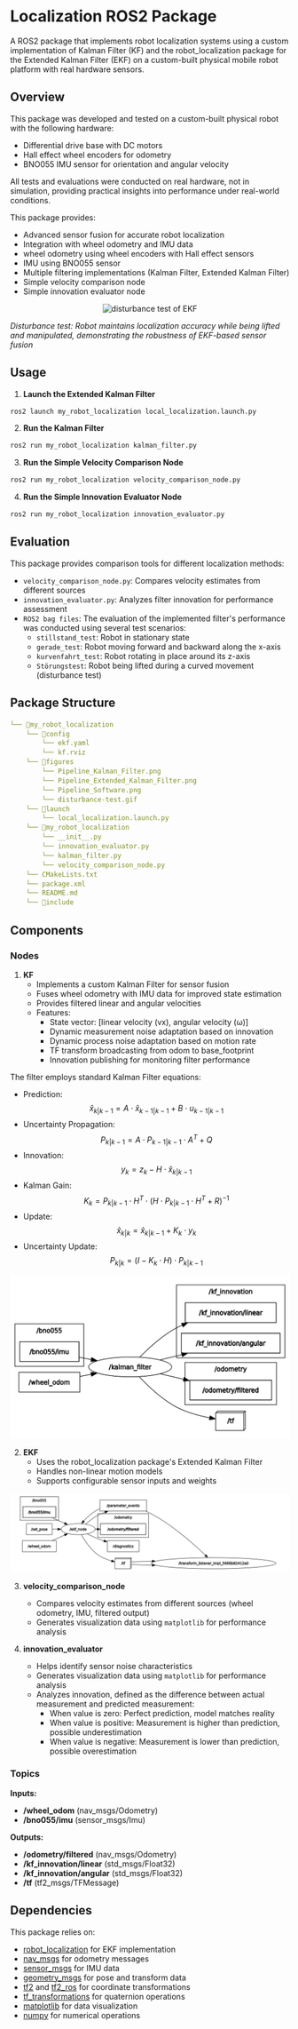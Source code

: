 # Localization ROS2 Package
A ROS2 package that implements robot localization systems using a custom implementation of Kalman Filter (KF) and the robot_localization package for the Extended Kalman Filter (EKF) on a custom-built physical mobile robot platform with real hardware sensors.

## Overview

This package was developed and tested on a custom-built physical robot with the following hardware:
- Differential drive base with DC motors
- Hall effect wheel encoders for odometry
- BNO055 IMU sensor for orientation and angular velocity


All tests and evaluations were conducted on real hardware, not in simulation, providing practical insights into performance under real-world conditions.

This package provides:

- Advanced sensor fusion for accurate robot localization
- Integration with wheel odometry and IMU data
- wheel odometry using wheel encoders with Hall effect sensors
- IMU using BNO055 sensor
- Multiple filtering implementations (Kalman Filter, Extended Kalman Filter)
- Simple velocity comparison node
- Simple innovation evaluator node 

<p align="center">
  <img src="figures/disturbance_test.gif" alt="disturbance test of EKF">

  <em>Disturbance test: Robot maintains localization accuracy while being lifted and manipulated, demonstrating the robustness of EKF-based sensor fusion</em>
</p>

## Usage
1. **Launch the Extended Kalman Filter**
```bash
ros2 launch my_robot_localization local_localization.launch.py
```
2. **Run the Kalman Filter**
```bash
ros2 run my_robot_localization kalman_filter.py
```
3. **Run the Simple Velocity Comparison Node**
```bash
ros2 run my_robot_localization velocity_comparison_node.py
```
4. **Run the Simple Innovation Evaluator Node**
```bash
ros2 run my_robot_localization innovation_evaluator.py
```


## Evaluation
This package provides comparison tools for different localization methods:
- `velocity_comparison_node.py`: Compares velocity estimates from different sources
- `innovation_evaluator.py`: Analyzes filter innovation for performance assessment
- `ROS2 bag files`: The evaluation of the implemented filter's performance was conducted using several test scenarios:
    - `stillstand_test`: Robot in stationary state
    - `gerade_test`:  Robot moving forward and backward along the x-axis
    - `kurvenfahrt_test`: Robot rotating in place around its z-axis
    - `Störungstest`: Robot being lifted during a curved movement (disturbance test)


## Package Structure
```yaml
└── 📁my_robot_localization
    └── 📁config
        └── ekf.yaml
        └── kf.rviz
    └── 📁figures
        └── Pipeline_Kalman_Filter.png
        └── Pipeline_Extended_Kalman_Filter.png
        └── Pipeline_Software.png
        └── disturbance-test.gif
    └── 📁launch
        └── local_localization.launch.py
    └── 📁my_robot_localization
        └── __init__.py
        └── innovation_evaluator.py
        └── kalman_filter.py
        └── velocity_comparison_node.py
    └── CMakeLists.txt
    └── package.xml
    └── README.md
    └── 📁include
```

## Components

### Nodes
1. **KF**
   - Implements a custom Kalman Filter for sensor fusion
   - Fuses wheel odometry with IMU data for improved state estimation
   - Provides filtered linear and angular velocities
   - Features:
     - State vector: [linear velocity (vx), angular velocity (ω)]
     - Dynamic measurement noise adaptation based on innovation
     - Dynamic process noise adaptation based on motion rate
     - TF transform broadcasting from odom to base_footprint
     - Innovation publishing for monitoring filter performance

The filter employs standard Kalman Filter equations:
- Prediction: 
  $$\hat{x}_{k|k-1} = A \cdot \hat{x}_{k-1|k-1} + B \cdot u_{k-1|k-1}$$
- Uncertainty Propagation:
  $$P_{k|k-1} = A \cdot P_{k-1|k-1} \cdot A^T + Q$$
- Innovation:
  $$y_k = z_k - H \cdot \hat{x}_{k|k-1}$$
- Kalman Gain:
  $$K_k = P_{k|k-1} \cdot H^T \cdot (H \cdot P_{k|k-1} \cdot H^T + R)^{-1}$$
- Update:
  $$\hat{x}_{k|k} = \hat{x}_{k|k-1} + K_k \cdot y_k$$
- Uncertainty Update: 
  $$P_{k|k} = (I - K_k \cdot H) \cdot P_{k|k-1}$$


![Pipeline of Kalman Filter](figures/Pipeline_Kalman_Filter.png)


2. **EKF**
    - Uses the robot_localization package's Extended Kalman Filter
    - Handles non-linear motion models
    - Supports configurable sensor inputs and weights


![Pipeline of Extended Kalman Filter](figures/Pipeline_Extended_Kalman_Filter.png)


3. **velocity_comparison_node** 
    - Compares velocity estimates from different sources (wheel odometry, IMU, filtered output)
    - Generates visualization data using `matplotlib` for performance analysis

4. **innovation_evaluator**
    - Helps identify sensor noise characteristics
    - Generates visualization data using `matplotlib` for performance analysis
    - Analyzes innovation, defined as the difference between actual measurement and predicted measurement:
        - When value is zero: Perfect prediction, model matches reality
        - When value is positive: Measurement is higher than prediction, possible underestimation
        - When value is negative: Measurement is lower than prediction, possible overestimation

### Topics

**Inputs:**
- **/wheel_odom** (nav_msgs/Odometry)
- **/bno055/imu** (sensor_msgs/Imu)

**Outputs:**
- **/odometry/filtered** (nav_msgs/Odometry)
- **/kf_innovation/linear** (std_msgs/Float32)
- **/kf_innovation/angular** (std_msgs/Float32)
- **/tf** (tf2_msgs/TFMessage)


## Dependencies
This package relies on:
- [robot_localization](https://github.com/cra-ros-pkg/robot_localization) for EKF implementation
- [nav_msgs](https://docs.ros.org/en/noetic/api/nav_msgs/html/index-msg.html) for odometry messages
- [sensor_msgs](https://docs.ros2.org/latest/api/sensor_msgs/index-msg.html) for IMU data
- [geometry_msgs](https://docs.ros2.org/latest/api/geometry_msgs/index-msg.html) for pose and transform data
- [tf2](https://ros2-industrial-workshop.readthedocs.io/en/latest/_source/navigation/ROS2-TF2.html) and [tf2_ros](https://docs.ros.org/en/humble/Tutorials/Intermediate/Tf2/Tf2-Main.html) for coordinate transformations
- [tf_transformations](https://docs.ros.org/en/humble/Tutorials/Intermediate/Tf2/Quaternion-Fundamentals.html) for quaternion operations
- [matplotlib](https://matplotlib.org/) for data visualization
- [numpy](https://numpy.org/) for numerical operations 